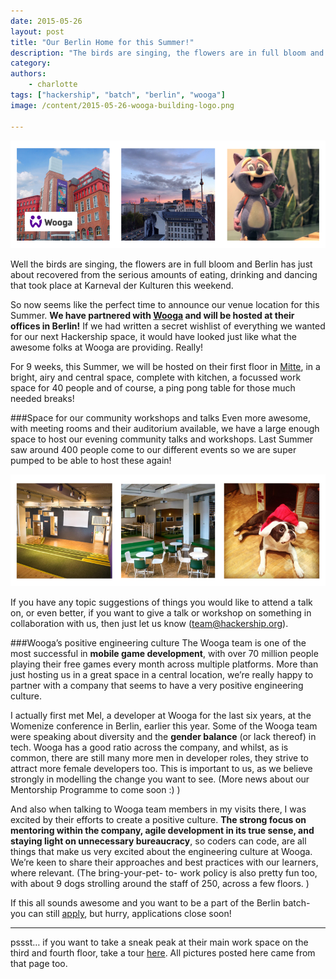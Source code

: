 ```yaml
---
date: 2015-05-26
layout: post
title: "Our Berlin Home for this Summer!"
description: "The birds are singing, the flowers are in full bloom and Berlin has just about recovered from the serious amounts of eating, drinking and dancing that took place at Karneval der Kulturen this weekend. So now seems like the perfect time to announce our venue location for this Summer..."
category:
authors:
    - charlotte
tags: ["hackership", "batch", "berlin", "wooga"]
image: /content/2015-05-26-wooga-building-logo.png

---
```

![Wooga](/content/2015-05-26-wooga-building-logo.png)

Well the birds are singing, the flowers are in full bloom and Berlin has just about recovered from the serious amounts of eating, drinking and dancing that took place at Karneval der Kulturen this weekend.

So now seems like the perfect time to announce our venue location for this Summer. **We have partnered with [Wooga](http://www.wooga.com/) and will be hosted at their offices in Berlin!**  If we had written a secret wishlist of everything we wanted for our next Hackership space, it would have looked just like  what the awesome folks at Wooga are providing. Really!

For 9 weeks, this Summer, we will be hosted on their first floor in [Mitte](https://www.google.com/maps?q=Saarbr%C3%BCcker+Str+38,+Berlin&hl=en&ie=UTF8&sll=52.530102,13.419391&sspn=0.015273,0.033388&t=v&hnear=Saarbr%C3%BCcker+Stra%C3%9Fe+38,+Prenzlauer+Berg+10405+Berlin,+Germany&z=17), in a bright, airy and central space, complete with kitchen, a focussed work space for 40 people and of course, a ping pong table for those much needed breaks!

###Space for our community workshops and talks
Even more awesome, with meeting rooms and their auditorium available, we have a large enough space to host our evening community talks and workshops. Last Summer saw around 400 people come to our different events so we are super pumped to be able to host these again!

![Wooga office!](/content/2015-05-26-wooga-space-white.png)

If you have any topic suggestions of things you would like to attend a talk on, or even better, if you want to give a talk or workshop on something in collaboration with us, then just let us know (team@hackership.org).

###Wooga’s positive engineering culture
The Wooga  team is one of the most successful in **mobile game development**, with over 70 million people playing their free games every month across multiple platforms. More than just hosting us in a great space in a central location, we’re really happy to partner with a company that seems to have a very positive engineering culture.

I actually first met Mel, a developer at Wooga for the last six years, at the Womenize conference in Berlin, earlier this year.  Some of the Wooga team were speaking about diversity and the **gender balance** (or lack thereof) in tech. Wooga has a  good ratio across the company, and whilst, as is common, there are still many more men in developer roles, they strive to attract more female developers too. This is important to us, as we believe strongly in modelling the change you want to see. (More news about our Mentorship Programme to come soon :) )

And also when talking to Wooga team members in my visits there, I was excited by their efforts to create a positive culture. **The strong focus on mentoring within the company, agile development in its true sense, and staying light on unnecessary bureaucracy**, so coders can code, are all things that make us very excited about the engineering culture at Wooga. We’re keen to share their approaches and best practices with our learners, where relevant.  (The bring-your-pet- to- work policy is also pretty fun too, with about 9 dogs strolling around the staff of 250, across a few floors. )

If this all sounds awesome and you want to be a part of the Berlin batch- you can still [apply](http://hackership.org/apply), but hurry, applications close soon!

---

pssst… if you want to take a sneak peak at their main work space on the third and fourth floor, take a tour [here](http://www.wooga.com/jobs/office-tour/). All pictures posted here came from that page too.
